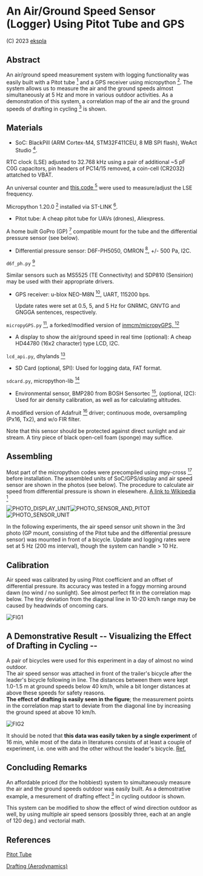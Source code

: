 # An Air/Ground Speed Sensor (Logger) Using Pitot Tube and GPS

(C) 2023 [ekspla](https://github.com/ekspla/Pitot_GPS_Sensor_Logger/)

## Abstract


An air/ground speed measurement system with logging functionality was easily built 
with a Pitot tube [<sup>1</sup>](https://en.wikipedia.org/wiki/Pitot_tube) and a GPS receiver using micropython [<sup>2</sup>](https://micropython.org/).  The system allows us 
to measure the air and the ground speeds almost simultaneously at 5 Hz and more in various 
outdoor activities.  As a demonstration of this system, a correlation map of the air 
and the ground speeds of drafting in cycling [<sup>3</sup>](https://en.wikipedia.org/wiki/Drafting_(aerodynamics)) is shown.


## Materials


- SoC:
BlackPill (ARM Cortex-M4, STM32F411CEU, 8 MB SPI flash), WeAct Studio [<sup>4</sup>](https://github.com/WeActStudio).

RTC clock (LSE) adjusted to 32.768 kHz using a pair of additional ~5 pF C0G capacitors, 
pin headers of PC14/15 removed, a coin-cell (CR2032) attatched to VBAT.

An universal counter and [this code <sup>5</sup>](https://jhalfmoon.com/dbc/2023/03/28/micropython%e7%9a%84%e5%8d%88%e7%9d%a198-stm32%e7%89%88%e3%80%81nucleo%e3%81%ae%e3%82%af%e3%83%ad%e3%83%83%e3%82%af%e8%a8%ad%e5%ae%9a%e3%82%92%e8%a6%8b%e7%9b%b4%e3%81%99/) were used to measure/adjust the LSE frequency.

Micropython 1.20.0 [<sup>2</sup>](https://micropython.org/) installed via ST-LINK [<sup>6</sup>](https://www.st.com/en/development-tools/st-link-v2.html).


- Pitot tube:
A cheap pitot tube for UAVs (drones), Aliexpress.

A home built GoPro (GP) [<sup>7</sup>](https://gopro.com/) compatible mount for the tube and the differential pressure sensor (see below).


- Differential pressure sensor:
D6F-PH5050, OMRON [<sup>8</sup>](https://github.com/omron-devhub), +/- 500 Pa, I2C.

`d6f_ph.py` [<sup>9</sup>](https://github.com/ekspla/D6F-PH)

Similar sensors such as MS5525 (TE Connectivity) and SDP810 (Sensirion) may be used with their appropriate drivers.


- GPS receiver:
u-blox NEO-M8N [<sup>10</sup>](https://www.u-blox.com/en/product/neo-m8-series), UART, 115200 bps.

  Update rates were set at 0.5, 5, and 5 Hz for GNRMC, GNVTG and GNGGA sentences, respectively.
  
`micropyGPS.py` [<sup>11</sup>](https://github.com/ekspla/micropyGPS), a forked/modified version of [inmcm/micropyGPS, <sup>12</sup>](https://github.com/inmcm/micropyGPS)


- A display to show the air/ground speed in real time (optional):
A cheap HD44780 (16x2 character) type LCD, I2C.

`lcd_api.py`, dhylands [<sup>13</sup>](https://github.com/dhylands/python_lcd)


- SD Card (optional, SPI):
Used for logging data, FAT format.

`sdcard.py`, micropython-lib [<sup>14</sup>](https://github.com/micropython/micropython-lib)


- Environmental sensor, BMP280 from BOSH Sensortec [<sup>15</sup>](https://www.bosch-sensortec.com/products/environmental-sensors/pressure-sensors/bmp280/), (optional, I2C):
Used for air density calibration, as well as for calculating altitudes.

A modified version of Adafruit [<sup>16</sup>](https://github.com/adafruit) driver; continuous mode, oversampling (Px16, Tx2), and w/o FIR filter.

Note that this sensor should be protected against direct sunlight and air stream.  A tiny piece of black open-cell foam (sponge) may suffice.


## Assembling

Most part of the micropython codes were precompiled using mpy-cross [<sup>17</sup>](https://github.com/micropython/micropython/tree/master/mpy-cross) before installation.
The assembled units of SoC/GPS/display and air speed sensor are shown in the photos (see below).
The procedure to calculate air speed from differential pressure is shown in elesewhere. [A link to Wikipedia <sup>1</sup>](https://en.wikipedia.org/wiki/Pitot_tube)

![PHOTO_DISPLAY_UNIT](https://github.com/ekspla/Pitot_GPS_Sensor_Logger/assets/23088524/597a1803-d24d-48b3-8af5-0211344b13ab "Display_Unit")![PHOTO_SENSOR_AND_PITOT](https://github.com/ekspla/Pitot_GPS_Sensor_Logger/assets/23088524/bd19487f-eebe-436c-b4d1-b03a5846598e "Sensor_Unit")![PHOTO_SENSOR_UNIT](https://github.com/ekspla/Pitot_GPS_Sensor_Logger/assets/23088524/8a9c0e06-09cd-4d3d-8f98-5ab75494a01e "Sensor_Unit")

In the following experiments, the air speed sensor unit shown in the 3rd photo (GP mount, 
consisting of the Pitot tube and the differential pressure sensor) was mounted in front of 
a bicycle.  Update and logging rates were set at 5 Hz (200 ms interval), though the system 
can handle > 10 Hz.


## Calibration

Air speed was calibrated by using Pitot coefficient and an offset of differential pressure.
Its accuracy was tested in a foggy morning around dawn (no wind / no sunlight).
See almost perfect fit in the correlation map below.  The tiny deviation from the diagonal 
line in 10-20 km/h range may be caused by headwinds of oncoming cars.

![FIG1](https://github.com/ekspla/Pitot_GPS_Sensor_Logger/assets/23088524/f7df4ba7-1bcd-483e-b431-faf6cff3856e "Fig1_Test_Calibration")


## A Demonstrative Result -- Visualizing the Effect of Drafting in Cycling --

A pair of bicycles were used for this experiment in a day of almost no wind outdoor.  
The air speed sensor was attached in front of the trailer's bicycle after the leader's 
bicycle following in line.  The distances between them were kept 1.0-1.5 m at ground speeds 
below 40 km/h, while a bit longer distances at above these speeds for safety reasons.  
**The effect of drafting is easily seen in the figure**; the measurement points in the correlation 
map start to deviate from the diagonal line by increasing the ground speed at above 10 km/h.

![FIG2](https://github.com/ekspla/Pitot_GPS_Sensor_Logger/assets/23088524/567399aa-fdd2-4cee-abe9-0b21babf997b "Fig2_Drafting_in_Cycling")

It should be noted that **this data was easily taken by a single experiment** of 16 min, while 
most of the data in literatures consists of at least a couple of experiment,
i.e. one with and the other without the leader's bicycle. [Ref.](https:// "REF_TO_BE_INCLUDED")


## Concluding Remarks

An affordable priced (for the hobbiest) system to simultaneously measure the air and the ground speeds 
outdoor was easily built.  As a demostrative example, a mesurement of drafting effect [<sup>3</sup>](https://en.wikipedia.org/wiki/Drafting_(aerodynamics)) in cycling outdoor 
is shown.

This system can be modified to show the effect of wind direction outdoor as well, by using 
multiple air speed sensors (possibly three, each at an angle of 120 deg.) and vectorial math.


## References

[Pitot Tube](https://en.wikipedia.org/wiki/Pitot_tube)

[Drafting (Aerodynamics)](https://en.wikipedia.org/wiki/Drafting_(aerodynamics))

